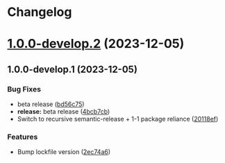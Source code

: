 # Changelog

# [1.0.0-develop.2](https://github.com/Eengineer1/sd-jwt-ts/compare/@eengineer1/sd-jwt-ts-react-native@1.0.0-develop.1...@eengineer1/sd-jwt-ts-react-native@1.0.0-develop.2) (2023-12-05)

## 1.0.0-develop.1 (2023-12-05)

### Bug Fixes

* beta release ([bd56c75](https://github.com/Eengineer1/sd-jwt-ts/commit/bd56c7573feb37f148764fc6aa64e52dba83110b))
* **release:** beta release ([4bcb7cb](https://github.com/Eengineer1/sd-jwt-ts/commit/4bcb7cb12af9db1beda2e9105750f1bf9e168d69))
* Switch to recursive semantic-release + 1-1 package reliance ([20118ef](https://github.com/Eengineer1/sd-jwt-ts/commit/20118ef3c7627af8f86d40e08a88a8a7eb2e6531))

### Features

* Bump lockfile version ([2ec74a6](https://github.com/Eengineer1/sd-jwt-ts/commit/2ec74a61c6a1feed2288ccedb2bd4c4f2fb27308))

